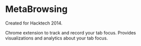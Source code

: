 MetaBrowsing
============

Created for Hacktech 2014.

Chrome extension to track and record your tab focus. Provides visualizations and
analytics about your tab focus.
